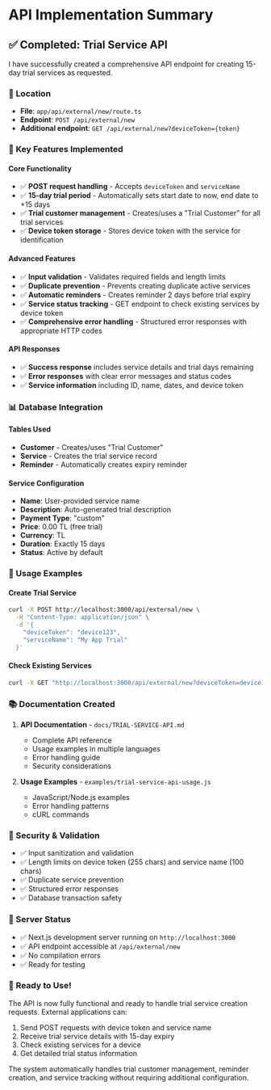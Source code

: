# API Implementation Summary

## ✅ Completed: Trial Service API

I have successfully created a comprehensive API endpoint for creating 15-day trial services as requested.

### 📍 Location
- **File**: `app/api/external/new/route.ts`
- **Endpoint**: `POST /api/external/new`
- **Additional endpoint**: `GET /api/external/new?deviceToken={token}`

### 🎯 Key Features Implemented

#### Core Functionality
- ✅ **POST request handling** - Accepts `deviceToken` and `serviceName`
- ✅ **15-day trial period** - Automatically sets start date to now, end date to +15 days
- ✅ **Trial customer management** - Creates/uses a "Trial Customer" for all trial services
- ✅ **Device token storage** - Stores device token with the service for identification

#### Advanced Features
- ✅ **Input validation** - Validates required fields and length limits
- ✅ **Duplicate prevention** - Prevents creating duplicate active services
- ✅ **Automatic reminders** - Creates reminder 2 days before trial expiry
- ✅ **Service status tracking** - GET endpoint to check existing services by device token
- ✅ **Comprehensive error handling** - Structured error responses with appropriate HTTP codes

#### API Responses
- ✅ **Success response** includes service details and trial days remaining
- ✅ **Error responses** with clear error messages and status codes
- ✅ **Service information** including ID, name, dates, and device token

### 📊 Database Integration

#### Tables Used
- **Customer** - Creates/uses "Trial Customer"
- **Service** - Creates the trial service record
- **Reminder** - Automatically creates expiry reminder

#### Service Configuration
- **Name**: User-provided service name
- **Description**: Auto-generated trial description
- **Payment Type**: "custom"
- **Price**: 0.00 TL (free trial)
- **Currency**: TL
- **Duration**: Exactly 15 days
- **Status**: Active by default

### 🔧 Usage Examples

#### Create Trial Service
```bash
curl -X POST http://localhost:3000/api/external/new \
  -H "Content-Type: application/json" \
  -d '{
    "deviceToken": "device123",
    "serviceName": "My App Trial"
  }'
```

#### Check Existing Services
```bash
curl -X GET "http://localhost:3000/api/external/new?deviceToken=device123"
```

### 📚 Documentation Created

1. **API Documentation** - `docs/TRIAL-SERVICE-API.md`
   - Complete API reference
   - Usage examples in multiple languages
   - Error handling guide
   - Security considerations

2. **Usage Examples** - `examples/trial-service-api-usage.js`
   - JavaScript/Node.js examples
   - Error handling patterns
   - cURL commands

### 🔐 Security & Validation

- ✅ Input sanitization and validation
- ✅ Length limits on device token (255 chars) and service name (100 chars)
- ✅ Duplicate service prevention
- ✅ Structured error responses
- ✅ Database transaction safety

### 🚀 Server Status

- ✅ Next.js development server running on `http://localhost:3000`
- ✅ API endpoint accessible at `/api/external/new`
- ✅ No compilation errors
- ✅ Ready for testing

### 🎉 Ready to Use!

The API is now fully functional and ready to handle trial service creation requests. External applications can:

1. Send POST requests with device token and service name
2. Receive trial service details with 15-day expiry
3. Check existing services for a device
4. Get detailed trial status information

The system automatically handles trial customer management, reminder creation, and service tracking without requiring additional configuration.
